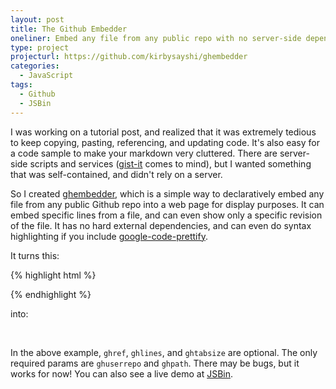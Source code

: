 ```yaml
---
layout: post
title: The Github Embedder
oneliner: Embed any file from any public repo with no server-side dependencies!
type: project
projecturl: https://github.com/kirbysayshi/ghembedder 
categories:
  - JavaScript
tags:
  - Github
  - JSBin
---
```


I was working on a tutorial post, and realized that it was extremely tedious to keep copying, pasting, referencing, and updating code. It's also easy for a code sample to make your markdown very cluttered. There are server-side scripts and services ([gist-it][] comes to mind), but I wanted something that was self-contained, and didn't rely on a server.

So I created [ghembedder][], which is a simple way to declaratively embed any file from any public Github repo into a web page for display purposes. It can embed specific lines from a file, and can even show only a specific revision of the file. It has no hard external dependencies, and can even do syntax highlighting if you include [google-code-prettify][].

It turns this:

{% highlight html %}
<div data-ghuserrepo="kirbysayshi/ghembedder"
    data-ghpath="src/ghembedder.js"
    data-ghref="5821e203cd02cf1455d65345989896225c4cee50"
    data-ghlines="329-348"
    data-ghtabsize="2">
</div>
{% endhighlight %}

into:

<div class="highlight" data-ghuserrepo="kirbysayshi/ghembedder"
	data-ghpath="src/ghembedder.js"
	data-ghref="5821e203cd02cf1455d65345989896225c4cee50"
	data-ghlines="329-348"
	data-ghtabsize="2">&nbsp;
</div>

In the above example, `ghref`, `ghlines`, and `ghtabsize` are optional. The only required params are `ghuserrepo` and `ghpath`. There may be bugs, but it works for now! You can also see a live demo at [JSBin][].

[ghembedder]: https://github.com/kirbysayshi/ghembedder
[google-code-prettify]: https://code.google.com/p/google-code-prettify/
[JSBin]: http://jsbin.com/suyela/latest
[gist-it]: https://gist-it.appspot.com/
